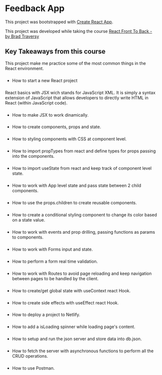 




# Feedback App

This project was bootstrapped with [Create React App](https://github.com/facebook/create-react-app).

This project was developed while taking the course [React Front To Back - by Brad Traversy](https://www.udemy.com/share/105yDQ3@IkIXbL2AeFyRph3Zy71HDGpO_xchQCNgy1WsAY-86LDAPr3GpQ2olkfR45MXEBCo/)

## Key Takeaways from this course

This project make me practice some of the most common things in the React environment.

###
* How to start a new React project
###
React basics with JSX wich stands for JavaScript XML. It is simply a syntax extension of JavaScript that allows developers to directly write HTML in React (within JavaScript code).
###
* How to make JSX to work dinamically.
###
* How to create components, props and state.
###
* How to styling components with CSS at component level.
###
* How to import propTypes from react and define types for props passing into the components.
###
* How to import useState from react and keep track of component level state.
###
* How to work with App level state and pass state between 2 child components.
###
* How to use the props.children to create reusable components.
###
* How to create a conditional styling component to change its color based on a state value.
###
* How to work with events and prop drilling, passing functions as params to components.
###
* How to work with Forms input and state.
###
* How to perform a form real time validation.
###
* How to work with Routes to avoid page reloading and keep navigation between pages to be handled by the client.
###
* How to create/get global state with useContext react Hook.
###
* How to create side effects with useEffect react Hook.
###
* How to deploy a project to Netlify.
###
* How to add a isLoading spinner while loading page's content.
###
* How to setup and run the json server and store data into db.json.
###
* How to fetch the server with asynchronous functions to perform all the CRUD operations.
###
* How to use Postman.

